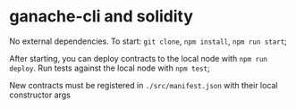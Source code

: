 # ganache-cli and solidity
No external dependencies.
To start: `git clone`, `npm install`, `npm run start`;

After starting, you can deploy contracts to the local node with `npm run deploy`.
Run tests against the local node with `npm test`;

New contracts must be registered in `./src/manifest.json` with their local constructor args